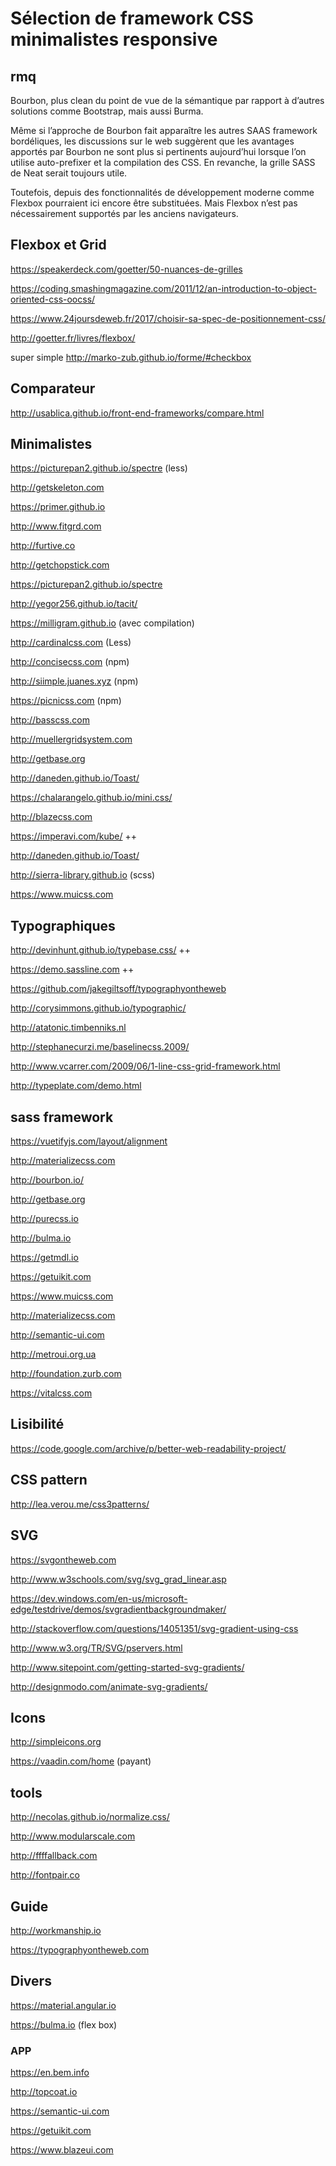 # Sélection de framework CSS minimalistes responsive

## rmq

Bourbon, plus clean du point de vue de la sémantique par rapport à d’autres solutions comme Bootstrap, mais aussi Burma.

Même si l’approche de Bourbon fait apparaître les autres SAAS framework bordéliques, les discussions sur le web suggèrent que les avantages apportés par Bourbon ne sont plus si pertinents aujourd’hui lorsque l’on utilise auto-prefixer et la compilation des CSS. En revanche, la grille SASS de Neat serait toujours utile.

Toutefois, depuis des fonctionnalités de développement moderne comme Flexbox pourraient ici encore être substituées. Mais Flexbox n’est pas nécessairement supportés par les anciens navigateurs.

## Flexbox et Grid

https://speakerdeck.com/goetter/50-nuances-de-grilles

https://coding.smashingmagazine.com/2011/12/an-introduction-to-object-oriented-css-oocss/

https://www.24joursdeweb.fr/2017/choisir-sa-spec-de-positionnement-css/

http://goetter.fr/livres/flexbox/

super simple http://marko-zub.github.io/forme/#checkbox

## Comparateur

http://usablica.github.io/front-end-frameworks/compare.html

## Minimalistes

https://picturepan2.github.io/spectre (less)

http://getskeleton.com

https://primer.github.io

http://www.fitgrd.com

http://furtive.co

http://getchopstick.com

https://picturepan2.github.io/spectre

http://yegor256.github.io/tacit/

https://milligram.github.io (avec compilation)

http://cardinalcss.com (Less)

http://concisecss.com (npm)

http://siimple.juanes.xyz (npm)

https://picnicss.com (npm)

http://basscss.com

http://muellergridsystem.com

http://getbase.org

http://daneden.github.io/Toast/

https://chalarangelo.github.io/mini.css/

http://blazecss.com

https://imperavi.com/kube/ ++

http://daneden.github.io/Toast/

http://sierra-library.github.io (scss)

https://www.muicss.com


## Typographiques

http://devinhunt.github.io/typebase.css/ ++

https://demo.sassline.com ++

https://github.com/jakegiltsoff/typographyontheweb

http://corysimmons.github.io/typographic/

http://atatonic.timbenniks.nl

http://stephanecurzi.me/baselinecss.2009/

http://www.vcarrer.com/2009/06/1-line-css-grid-framework.html

http://typeplate.com/demo.html

## sass framework

https://vuetifyjs.com/layout/alignment

http://materializecss.com

http://bourbon.io/

http://getbase.org

http://purecss.io

http://bulma.io

https://getmdl.io

https://getuikit.com

https://www.muicss.com

http://materializecss.com

http://semantic-ui.com

http://metroui.org.ua

http://foundation.zurb.com

https://vitalcss.com


## Lisibilité

https://code.google.com/archive/p/better-web-readability-project/


## CSS pattern

http://lea.verou.me/css3patterns/

## SVG

https://svgontheweb.com

http://www.w3schools.com/svg/svg_grad_linear.asp

https://dev.windows.com/en-us/microsoft-edge/testdrive/demos/svgradientbackgroundmaker/

http://stackoverflow.com/questions/14051351/svg-gradient-using-css

http://www.w3.org/TR/SVG/pservers.html

http://www.sitepoint.com/getting-started-svg-gradients/

http://designmodo.com/animate-svg-gradients/

## Icons

http://simpleicons.org

https://vaadin.com/home (payant)

## tools

http://necolas.github.io/normalize.css/

http://www.modularscale.com

http://ffffallback.com

http://fontpair.co

## Guide

http://workmanship.io

https://typographyontheweb.com

## Divers

https://material.angular.io

https://bulma.io (flex box)

### APP

https://en.bem.info

http://topcoat.io

https://semantic-ui.com

https://getuikit.com

https://www.blazeui.com